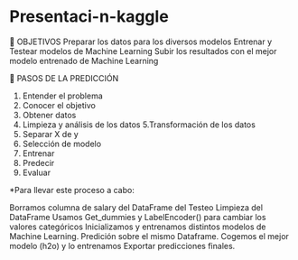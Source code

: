 # Presentaci-n-kaggle
🎯 OBJETIVOS
Preparar los datos para los diversos modelos
Entrenar y Testear modelos de Machine Learning
Subir los resultados con el mejor modelo entrenado de Machine Learning

🚶 PASOS DE LA PREDICCIÓN
1. Entender el problema
2. Conocer el objetivo
3. Obtener datos
4. Limpieza y análisis de los datos
5.Transformación de los datos
6. Separar X de y 
7. Selección de modelo
8. Entrenar
9. Predecir
10. Evaluar

*Para llevar este proceso a cabo:

Borramos columna de salary del DataFrame del Testeo
Limpieza del DataFrame
Usamos Get_dummies y LabelEncoder() para cambiar los valores categóricos
Inicializamos y entrenamos distintos modelos de Machine Learning.
Predición sobre el mismo Dataframe.
Cogemos el mejor modelo (h2o) y lo entrenamos
Exportar predicciones finales.


